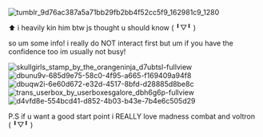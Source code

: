 ![tumblr_9d76ac387a5a71bb29fb2bb4f52cc5f9_162981c9_1280](https://github.com/user-attachments/assets/64164d1c-027a-47d9-b914-c17030281da3)

⬆️ i heavily kin him btw js thought u should know (⁠ ⁠╹⁠▽⁠╹⁠ ⁠)

so um some info! i really do NOT interact first but um if you have the confidence too im usually not busy! 

![skullgirls_stamp_by_the_orangeninja_d7ubtsl-fullview](https://github.com/user-attachments/assets/0ac9746d-fee8-48e9-bd54-bff383c45e36)
![dbunu9v-685d9e75-58c0-4f95-a665-f169409a94f8](https://github.com/user-attachments/assets/c8ce04d9-087a-4e31-ba64-3eac9ca84bfc)
![dbuqw2i-6e60d672-e32d-4517-8bfd-d28885d8be8c](https://github.com/user-attachments/assets/35ded395-6afe-4d9c-b6c4-8f8e00bbe121)
![trans_userbox_by_userboxesgalore_dbh6g6p-fullview](https://github.com/user-attachments/assets/4e9f599a-2bb2-494c-b32e-ad2146759d13)
![d4vfd8e-554bcd41-d852-4b03-b43e-7b4e6c505d29](https://github.com/user-attachments/assets/f42fcbee-3ae4-44a6-b65d-3dc607bf635d)

P.S if u want a good start point i REALLY love madness combat and voltron (⁠ ⁠╹⁠▽⁠╹⁠ ⁠)
